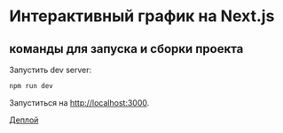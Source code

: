# Интерактивный график на Next.js

## команды для запуска и сборки проекта

Запустить dev server:

```bash
npm run dev
```

Запуститься на [http://localhost:3000](http://localhost:3000).

[Деплой](https://diagram-sigma.vercel.app/)


